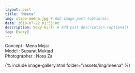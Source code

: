 ```yaml
---
layout: post
title: "Meena"
img: xtapo-meena.jpg # Add image post (optional)
date: 2018-07-22 01:55:00
description: Sexy Girl! # Add post description (optional)
tag: [sexy]
---
```

Concept : Mena Mejai  
Model : Suparat Muktad  
Photographer : Noss Za                

{% include image-gallery.html folder="/assets/img/meena" %}
